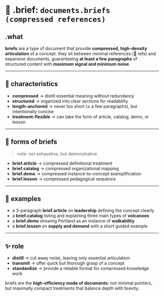 # 🧩 .brief: `documents.briefs (compressed references)`

## .what
**briefs** are a type of document that provide **compressed, high-density articulation** of a concept.
they sit between minimal references (🔖 refs) and expansive documents, guaranteeing **at least a few paragraphs** of structured content with **maximum signal and minimum noise**.

---

## 🔬 characteristics
- **compressed** → distill essential meaning without redundancy
- **structured** → organized into clear sections for readability
- **length-anchored** → never too short (≥ a few paragraphs), but intentionally concise
- **treatment-flexible** → can take the form of article, catalog, demo, or lesson

---

## 🧷 forms of briefs
> note: not exhaustive, but demonstrative

- **brief.article** → compressed definitional treatment
- **brief.catalog** → compressed organizational mapping
- **brief.demo** → compressed instance-to-concept exemplification
- **brief.lesson** → compressed pedagogical sequence

---

## 📌 examples
- a 3-paragraph **brief.article** on **leadership** defining the concept clearly
- a **brief.catalog** listing and explaining three main types of **volcanoes**
- a **brief.demo** showing Portland as an instance of **walkability**
- a **brief.lesson** on **supply and demand** with a short guided example

---

## ✨ role
- **distill** → cut away noise, leaving only essential articulation
- **transmit** → offer quick but thorough grasp of a concept
- **standardize** → provide a reliable format for compressed knowledge work

briefs are the **high-efficiency mode of documents**: not minimal pointers, but maximally compact treatments that balance depth with brevity.
